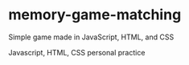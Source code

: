 # memory-game-matching
Simple game made in JavaScript, HTML, and CSS

Javascript, HTML, CSS personal practice
